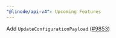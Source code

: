 ```yaml
---
"@linode/api-v4": Upcoming Features
---
```


Add `UpdateConfigurationPayload` ([#9853](https://github.com/linode/manager/pull/9853))
